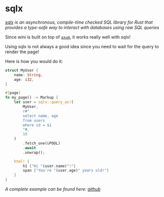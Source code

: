 # sqlx

_[sqlx](https://github.com/launchbadge/sqlx) is an asynchronous, compile-time checked SQL library for Rust that provides a type-safe way to interact with databases using raw SQL queries_

Since wini is built on top of [`axum`](https://github.com/tokio-rs/axum), it works really well with sqlx!

<div class="warn">

Using sqlx is not always a good idea since you need to wait for the query to render the page!

</div>

Here is how you would do it:

```rs
struct MyUser {
    name: String,
    age: i32,
}

#[page]
fn my_page() -> Markup {
    let user = sqlx::query_as!(
        MyUser,
        r#"
        select name, age 
        from users
        where id = $1
        "#,
        10
    )
        .fetch_one(&POOL)
        .await
        .unwrap();

    html! {
        h1 {"Hi "(user.name)"!"}
        span {"You're "(user.age)" years old!"}
    }
}
```

_A complete example can be found here: [github](https://github.com/wini-rs/example-todo-app)_
